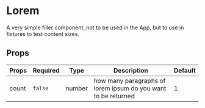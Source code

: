 # Lorem

A very simple filler component, not to be used in the App, but to use in fixtures to test content sizes.

## Props

| Props | Required | Type   | Description                                                   | Default |
| ----- | -------- | ------ | ------------------------------------------------------------- | ------- |
| count | `false`  | number | how many paragraphs of lorem ipsum do you want to be returned | 1       |
